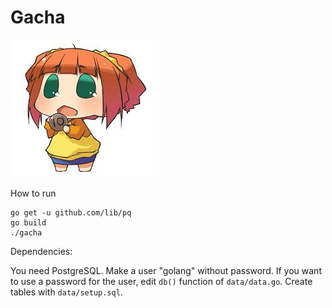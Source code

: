 # Gacha

![yayo](static/yayo.jpg)

How to run

```shell
go get -u github.com/lib/pq
go build
./gacha
```

Dependencies:

You need PostgreSQL.
Make a user "golang" without password. If you want to use a password for the user, edit `db()` function of `data/data.go`.
Create tables with `data/setup.sql`.
